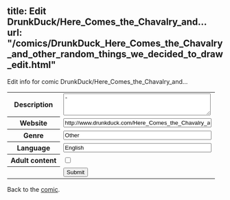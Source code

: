 title: Edit DrunkDuck/Here_Comes_the_Chavalry_and...
url: "/comics/DrunkDuck_Here_Comes_the_Chavalry_and_other_random_things_we_decided_to_draw_edit.html"
---
Edit info for comic DrunkDuck/Here_Comes_the_Chavalry_and...

<form name="comic" action="http://gaepostmail.appspot.com/comic/" method="post">
<table class="comicinfo">
<tr>
<th>Description</th><td><textarea name="description" cols="40" rows="3">-</textarea></td>
</tr>
<tr>
<th>Website</th><td><input type="text" name="url" value="http://www.drunkduck.com/Here_Comes_the_Chavalry_and_other_random_things_we_decided_to_draw/" size="40"/></td>
</tr>
<tr>
<th>Genre</th><td><input type="text" name="genre" value="Other" size="40"/></td>
</tr>
<tr>
<th>Language</th><td><input type="text" name="language" value="English" size="40"/></td>
</tr>
<tr>
<th>Adult content</th><td><input type="checkbox" name="adult" value="adult" /></td>
</tr>
<tr>
<th></th><td>
<input type="hidden" name="comic" value="DrunkDuck_Here_Comes_the_Chavalry_and_other_random_things_we_decided_to_draw" />
<input type="submit" name="submit" value="Submit" />
</td>
</tr>
</table>
</form>

Back to the [comic](DrunkDuck_Here_Comes_the_Chavalry_and_other_random_things_we_decided_to_draw.html).
